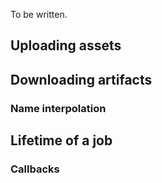 To be written.

## Uploading assets

## Downloading artifacts

### Name interpolation

## Lifetime of a job

### Callbacks
